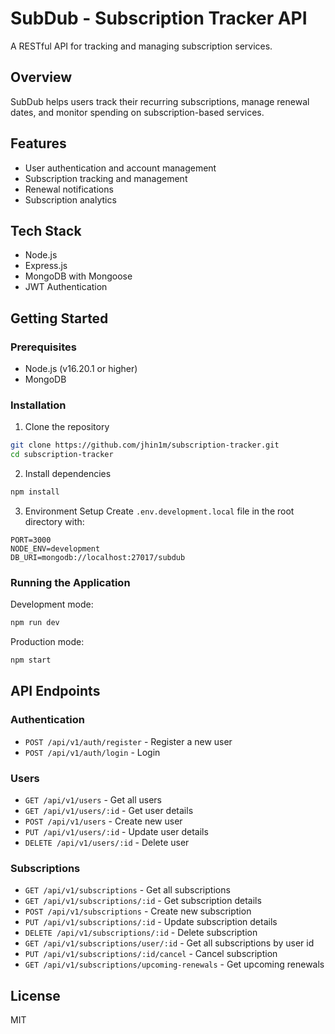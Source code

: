 # SubDub - Subscription Tracker API

A RESTful API for tracking and managing subscription services.

## Overview

SubDub helps users track their recurring subscriptions, manage renewal dates, and monitor spending on subscription-based services.

## Features

- User authentication and account management
- Subscription tracking and management
- Renewal notifications
- Subscription analytics

## Tech Stack

- Node.js
- Express.js
- MongoDB with Mongoose
- JWT Authentication

## Getting Started

### Prerequisites

- Node.js (v16.20.1 or higher)
- MongoDB

### Installation

1. Clone the repository
```bash
git clone https://github.com/jhin1m/subscription-tracker.git
cd subscription-tracker
```

2. Install dependencies
```bash
npm install
```

3. Environment Setup
Create `.env.development.local` file in the root directory with:
```
PORT=3000
NODE_ENV=development
DB_URI=mongodb://localhost:27017/subdub
```

### Running the Application

Development mode:
```bash
npm run dev
```

Production mode:
```bash
npm start
```

## API Endpoints

### Authentication
- `POST /api/v1/auth/register` - Register a new user
- `POST /api/v1/auth/login` - Login

### Users
- `GET /api/v1/users` - Get all users
- `GET /api/v1/users/:id` - Get user details
- `POST /api/v1/users` - Create new user
- `PUT /api/v1/users/:id` - Update user details
- `DELETE /api/v1/users/:id` - Delete user

### Subscriptions
- `GET /api/v1/subscriptions` - Get all subscriptions
- `GET /api/v1/subscriptions/:id` - Get subscription details
- `POST /api/v1/subscriptions` - Create new subscription
- `PUT /api/v1/subscriptions/:id` - Update subscription details
- `DELETE /api/v1/subscriptions/:id` - Delete subscription
- `GET /api/v1/subscriptions/user/:id` - Get all subscriptions by user id
- `PUT /api/v1/subscriptions/:id/cancel` - Cancel subscription
- `GET /api/v1/subscriptions/upcoming-renewals` - Get upcoming renewals

## License

MIT